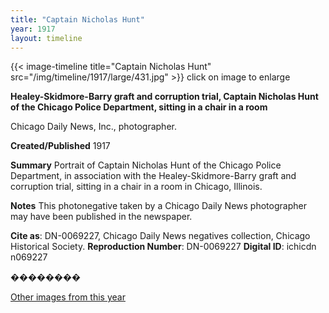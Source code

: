 ```yaml
---
title: "Captain Nicholas Hunt"
year: 1917
layout: timeline
---
```


{{< image-timeline title="Captain Nicholas Hunt" src="/img/timeline/1917/large/431.jpg" >}}
click on image to enlarge

__**Healey-Skidmore-Barry graft and corruption trial, Captain Nicholas Hunt of the Chicago Police Department, sitting in a chair in a room**__

Chicago Daily News, Inc., photographer.

**Created/Published**
1917

**Summary**
Portrait of Captain Nicholas Hunt of the Chicago Police Department, in association with the Healey-Skidmore-Barry graft and corruption trial, sitting in a chair in a room in Chicago, Illinois.

**Notes**
This photonegative taken by a Chicago Daily News photographer may have been published in the newspaper.

__Cite as__: DN-0069227, Chicago Daily News negatives collection, Chicago Historical Society.
__Reproduction Number__: DN-0069227
__Digital ID__: ichicdn n069227

��������  

[Other images from this year](/historical/timeline/1917)